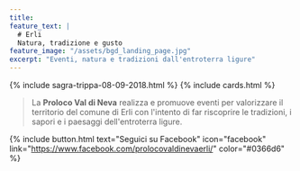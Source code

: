 ```yaml
---
title: 
feature_text: |
  # Erli
  Natura, tradizione e gusto
feature_image: "/assets/bgd_landing_page.jpg"
excerpt: "Eventi, natura e tradizioni dall'entroterra ligure"
---
```

{% include sagra-trippa-08-09-2018.html %}
{% include cards.html %}
> La **Proloco Val di Neva** realizza e promuove eventi per valorizzare il territorio del comune di Erli con l'intento di far riscoprire le tradizioni, i sapori e i paesaggi dell'entroterra ligure. 

{% include button.html text="Seguici su Facebook" icon="facebook" link="https://www.facebook.com/prolocovaldinevaerli/" color="#0366d6" %}
